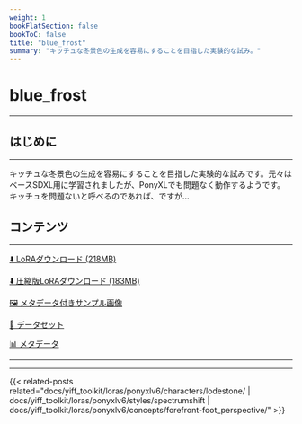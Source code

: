 ```yaml
---
weight: 1
bookFlatSection: false
bookToC: false
title: "blue_frost"
summary: "キッチュな冬景色の生成を容易にすることを目指した実験的な試み。"
---
```


<!--markdownlint-disable MD025 MD033 -->

# blue_frost

---

## はじめに

---

キッチュな冬景色の生成を容易にすることを目指した実験的な試みです。元々はベースSDXL用に学習されましたが、PonyXLでも問題なく動作するようです。キッチュを問題ないと呼べるのであれば、ですが...

## コンテンツ

---

[⬇️ LoRAダウンロード (218MB)](https://huggingface.co/k4d3/yiff_toolkit/resolve/main/ponyxl_loras/blue_frost.safetensors?download=true)

[⬇️ 圧縮版LoRAダウンロード (183MB)](https://huggingface.co/k4d3/yiff_toolkit/resolve/main/ponyxl_loras_shrunk_2/blue_frost_frockpt1_th-3.55.safetensors?download=true)

[🖼️ メタデータ付きサンプル画像](https://huggingface.co/k4d3/yiff_toolkit/tree/main/static/{})

[📐 データセット](https://huggingface.co/datasets/k4d3/furry/tree/main/blue_frost)

[📊 メタデータ](https://huggingface.co/k4d3/yiff_toolkit/raw/main/ponyxl_loras/blue_frost.json)

---

---

{{< related-posts related="docs/yiff_toolkit/loras/ponyxlv6/characters/lodestone/ | docs/yiff_toolkit/loras/ponyxlv6/styles/spectrumshift | docs/yiff_toolkit/loras/ponyxlv6/concepts/forefront-foot_perspective/" >}}
